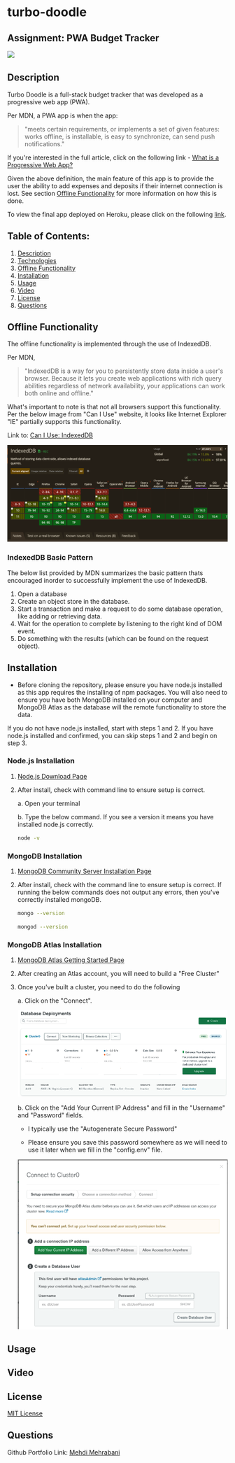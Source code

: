 # turbo-doodle

## Assignment: PWA Budget Tracker

<a href="https://choosealicense.com/licenses/mit" target="_blank"><img src="https://img.shields.io/badge/License-MIT-yellow.svg" /></a>

## Description

Turbo Doodle is a full-stack budget tracker that was developed as a progressive web app (PWA).

Per MDN, a PWA app is when the app:

> "meets certain requirements, or implements a set of given features: works offline, is installable, is easy to synchronize, can send push notifications."

If you're interested in the full article, click on the following link - [What is a Progressive Web App?](https://developer.mozilla.org/en-US/docs/Web/Progressive_web_apps/Introduction)

Given the above definition, the main feature of this app is to provide the user the ability to add expenses and deposits if their internet connection is lost. See section [Offline Functionality](#offline-functionality) for more information on how this is done.

To view the final app deployed on Heroku, please click on the following [link](https://secret-sierra-86296.herokuapp.com/).

## Table of Contents:

1. [Description](#description)
1. [Technologies](#technologies)
1. [Offline Functionality](#offline-functionality)
1. [Installation](#installation)
1. [Usage](#usage)
1. [Video](#video)
1. [License](#license)
1. [Questions](#questions)

## Offline Functionality

The offline functionality is implemented through the use of IndexedDB.

Per MDN,

> "IndexedDB is a way for you to persistently store data inside a user's browser. Because it lets you create web applications with rich query abilities regardless of network availability, your applications can work both online and offline."

What's important to note is that not all browsers support this functionality. Per the below image from "Can I Use" website, it looks like Internet Explorer "IE" partially supports this functionality.

Link to: [Can I Use: IndexedDB](https://caniuse.com/?search=indexed)

![alt text](./public/assets/images/caniuse_indexedDB.png)

### IndexedDB Basic Pattern

The below list provided by MDN summarizes the basic pattern thats encouraged inorder to successfully implement the use of IndexedDB.

1. Open a database
2. Create an object store in the database.
3. Start a transaction and make a request to do some database operation, like adding or retrieving data.
4. Wait for the operation to complete by listening to the right kind of DOM event.
5. Do something with the results (which can be found on the request object).

## Installation

- Before cloning the repository, please ensure you have node.js installed as this app requires the installing of npm packages. You will also need to ensure you have both MongoDB installed on your computer and MongoDB Atlas as the database will the remote functionality to store the data.

If you do not have node.js installed, start with steps 1 and 2. If you have node.js installed and confirmed, you can skip steps 1 and 2 and begin on step 3.

### Node.js Installation

1.  [Node.js Download Page](https://nodejs.org/en/download/)

2.  After install, check with command line to ensure setup is correct.

    a. Open your terminal

    b. Type the below command. If you see a version it means you have installed node.js correctly.

    ```bash
    node -v
    ```

### MongoDB Installation

1.  [MongoDB Community Server Installation Page](https://www.mongodb.com/try/download/community)

2.  After install, check with the command line to ensure setup is correct. If running the below commands does not output any errors, then you've correctly installed mongoDB.

    ```bash
    mongo --version
    ```

    ```bash
    mongod --version
    ```

### MongoDB Atlas Installation

1.  [MongoDB Atlas Getting Started Page](https://docs.atlas.mongodb.com/getting-started/)

2.  After creating an Atlas account, you will need to build a "Free Cluster"

3.  Once you've built a cluster, you need to do the following

    a. Click on the "Connect".

    ![alt text](./public/assets/images/mongodbAtlas_cluster_1.png)

    b. Click on the "Add Your Current IP Address" and fill in the "Username" and "Password" fields.

    - I typically use the "Autogenerate Secure Password"

    - Please ensure you save this password somewhere as we will need to use it later when we fill in the "config.env" file.

    ![alt text](./public/assets/images/mongodbAtlas_cluster_2.png)

## Usage

## Video

## License

<a href="https://choosealicense.com/licenses/mit" target="_blank">MIT License</a>

## Questions

Github Portfolio Link: [Mehdi Mehrabani](https://github.com/mmehr1988)<br>
